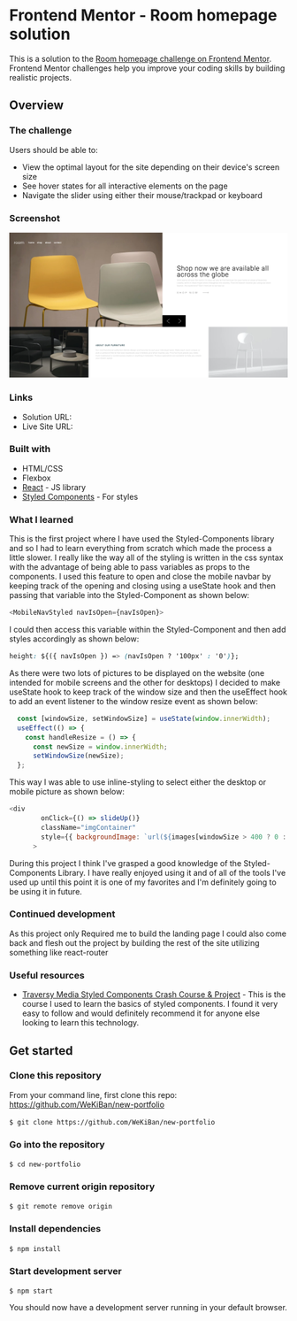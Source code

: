 # Frontend Mentor - Room homepage solution

This is a solution to the [Room homepage challenge on Frontend Mentor](https://www.frontendmentor.io/challenges/room-homepage-BtdBY_ENq). Frontend Mentor challenges help you improve your coding skills by building realistic projects.

## Overview

### The challenge

Users should be able to:

- View the optimal layout for the site depending on their device's screen size
- See hover states for all interactive elements on the page
- Navigate the slider using either their mouse/trackpad or keyboard

### Screenshot

![](src/images/roomScreenshot.png)

### Links

- Solution URL: [](https://github.com/WeKiBan/Room)
- Live Site URL: [](https://wekiban.github.io/Room/)

### Built with

- HTML/CSS
- Flexbox
- [React](https://reactjs.org/) - JS library
- [Styled Components](https://styled-components.com/) - For styles

### What I learned

This is the first project where I have used the Styled-Components library and so I had to learn everything from scratch which made the process a little slower. I really like the way all of the styling is written in the css syntax with the advantage of being able to pass variables as props to the components. I used this feature to open and close the mobile navbar by keeping track of the opening and closing using a useState hook and then passing that variable into the Styled-Component as shown below:

```javascript
<MobileNavStyled navIsOpen={navIsOpen}>
```

I could then access this variable within the Styled-Component and then add styles accordingly as shown below:

```css
height: ${({ navIsOpen }) => (navIsOpen ? '100px' : '0')};
```

As there were two lots of pictures to be displayed on the website (one intended for mobile screens and the other for desktops) I decided to make useState hook to keep track of the window size and then the useEffect hook to add an event listener to the window resize event as shown below:

```javascript
  const [windowSize, setWindowSize] = useState(window.innerWidth);
  useEffect(() => {
    const handleResize = () => {
      const newSize = window.innerWidth;
      setWindowSize(newSize);
  };
```

This way I was able to use inline-styling to select either the desktop or mobile picture as shown below:

```javascript
<div
        onClick={() => slideUp()}
        className="imgContainer"
        style={{ backgroundImage: `url(${images[windowSize > 400 ? 0 : 1]})` }}
      >
```

During this project I think I've grasped a good knowledge of the Styled-Components Library. I have really enjoyed using it and of all of the tools I've used up until this point it is one of my favorites and I'm definitely going to be using it in future.

### Continued development

As this project only Required me to build the landing page I could also come back and flesh out the project by building the rest of the site utilizing something like react-router

### Useful resources

- [Traversy Media Styled Components Crash Course & Project](https://www.youtube.com/watch?v=02zO0hZmwnw&t=276s) - This is the course I used to learn the basics of styled components. I found it very easy to follow and would definitely recommend it for anyone else looking to learn this technology.

## Get started

### Clone this repository

From your command line, first clone this repo: https://github.com/WeKiBan/new-portfolio

`$ git clone https://github.com/WeKiBan/new-portfolio`

### Go into the repository

`$ cd new-portfolio`

### Remove current origin repository

`$ git remote remove origin`

### Install dependencies

`$ npm install`

### Start development server

`$ npm start`

You should now have a development server running in your default browser.
